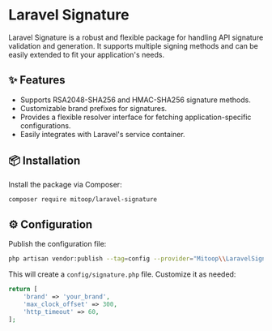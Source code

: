 # Laravel Signature

Laravel Signature is a robust and flexible package for handling API signature validation and generation. It supports multiple signing methods and can be easily extended to fit your application's needs.

## ✨ Features

- Supports RSA2048-SHA256 and HMAC-SHA256 signature methods.
- Customizable brand prefixes for signatures.
- Provides a flexible resolver interface for fetching application-specific configurations.
- Easily integrates with Laravel's service container.

## 📦 Installation

Install the package via Composer:

```bash
composer require mitoop/laravel-signature
```

## ⚙️ Configuration

Publish the configuration file:

```bash
php artisan vendor:publish --tag=config --provider="Mitoop\\LaravelSignature\\ServiceProvider"
```

This will create a `config/signature.php` file. Customize it as needed:

```php
return [
    'brand' => 'your_brand',
    'max_clock_offset' => 300,
    'http_timeout' => 60,
];
```
